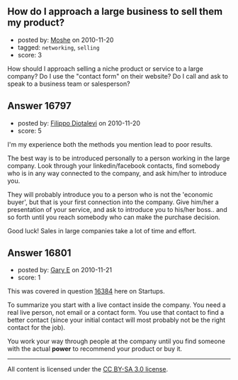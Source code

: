 ## How do I approach a large business to sell them my product?

- posted by: [Moshe](https://stackexchange.com/users/-1/4229-moshe) on 2010-11-20
- tagged: `networking`, `selling`
- score: 3

How should I approach selling a niche product or service to a large company? Do I use the "contact form" on their website? Do I call and ask to speak to a business team or salesperson?


## Answer 16797

- posted by: [Filippo Diotalevi](https://stackexchange.com/users/-1/4482-filippo-diotalevi) on 2010-11-20
- score: 5

I'm my experience both the methods you mention lead to poor results.

The best way is to be introduced personally to a person working in the large company. Look through your linkedin/facebook contacts, find somebody who is in any way connected to the company, and ask him/her to introduce you.

They will probably introduce you to a person who is not the 'economic buyer', but that is your first connection into the company. Give him/her a presentation of your service, and ask to introduce you to his/her boss.. and so forth until you reach somebody who can make the purchase decision.

Good luck! Sales in large companies take a lot of time and effort.


## Answer 16801

- posted by: [Gary E](https://stackexchange.com/users/-1/2587-gary-e) on 2010-11-21
- score: 1

<p>This was covered in question <a href="http://answers.onstartups.com/questions/16384/how-to-find-the-right-person-to-speak-to-at-a-company/16409#16409">16384</a> here on Startups. </p>

<p>To summarize you start with a live contact inside the company. You need a real live person, not email or a contact form. You use that contact to find a better contact (since your initial contact will most probably not be the right contact for the job).</p>

<p>You work your way through people at the company until you find someone with the actual <strong>power</strong> to recommend your product or buy it.</p>




---

All content is licensed under the [CC BY-SA 3.0 license](https://creativecommons.org/licenses/by-sa/3.0/).
